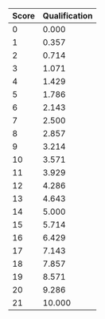 Score | Qualification
---------- | ----------
0 | 0.000
1 | 0.357
2 | 0.714
3 | 1.071
4 | 1.429
5 | 1.786
6 | 2.143
7 | 2.500
8 | 2.857
9 | 3.214
10 | 3.571
11 | 3.929
12 | 4.286
13 | 4.643
14 | 5.000
15 | 5.714
16 | 6.429
17 | 7.143
18 | 7.857
19 | 8.571
20 | 9.286
21 | 10.000
